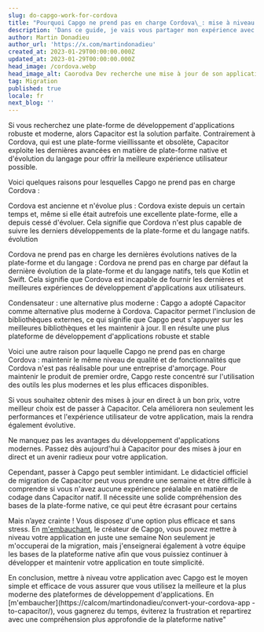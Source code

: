 ```yaml
---
slug: do-capgo-work-for-cordova
title: "Pourquoi Capgo ne prend pas en charge Cordova\_: mise à niveau de votre application pour accéder aux mises à jour en direct"
description: 'Dans ce guide, je vais vous partager mon expérience avec Capgo et Cordova.'
author: Martin Donadieu
author_url: 'https://x.com/martindonadieu'
created_at: 2023-01-29T00:00:00.000Z
updated_at: 2023-01-29T00:00:00.000Z
head_image: /cordova.webp
head_image_alt: Caorodva Dev recherche une mise à jour de son application
tag: Migration
published: true
locale: fr
next_blog: ''
---
```


Si vous recherchez une plate-forme de développement d'applications robuste et moderne, alors Capacitor est la solution parfaite. Contrairement à Cordova, qui est une plate-forme vieillissante et obsolète, Capacitor exploite les dernières avancées en matière de plate-forme native et d'évolution du langage pour offrir la meilleure expérience utilisateur possible.

Voici quelques raisons pour lesquelles Capgo ne prend pas en charge Cordova :

Cordova est ancienne et n'évolue plus : Cordova existe depuis un certain temps et, même si elle était autrefois une excellente plate-forme, elle a depuis cessé d'évoluer. Cela signifie que Cordova n'est plus capable de suivre les derniers développements de la plate-forme et du langage natifs. évolution

Cordova ne prend pas en charge les dernières évolutions natives de la plate-forme et du langage : Cordova ne prend pas en charge par défaut la dernière évolution de la plate-forme et du langage natifs, tels que Kotlin et Swift. Cela signifie que Cordova est incapable de fournir les dernières et meilleures expériences de développement d'applications aux utilisateurs.

Condensateur : une alternative plus moderne : Capgo a adopté Capacitor comme alternative plus moderne à Cordova. Capacitor permet l'inclusion de bibliothèques externes, ce qui signifie que Capgo peut s'appuyer sur les meilleures bibliothèques et les maintenir à jour. Il en résulte une plus plateforme de développement d'applications robuste et stable

Voici une autre raison pour laquelle Capgo ne prend pas en charge Cordova : maintenir le même niveau de qualité et de fonctionnalités que Cordova n'est pas réalisable pour une entreprise d'amorçage. Pour maintenir le produit de premier ordre, Capgo reste concentré sur l'utilisation des outils les plus modernes et les plus efficaces disponibles.

Si vous souhaitez obtenir des mises à jour en direct à un bon prix, votre meilleur choix est de passer à Capacitor. Cela améliorera non seulement les performances et l'expérience utilisateur de votre application, mais la rendra également évolutive.

Ne manquez pas les avantages du développement d'applications modernes. Passez dès aujourd'hui à Capacitor pour des mises à jour en direct et un avenir radieux pour votre application.

Cependant, passer à Capgo peut sembler intimidant. Le didacticiel officiel de migration de Capacitor peut vous prendre une semaine et être difficile à comprendre si vous n'avez aucune expérience préalable en matière de codage dans Capacitor natif. Il nécessite une solide compréhension des bases de la plate-forme native, ce qui peut être écrasant pour certains

Mais n’ayez crainte ! Vous disposez d'une option plus efficace et sans stress. En [m'embauchant](https://calcom/martindonadieu/convert-your-cordova-app-to-capacitor/), le créateur de Capgo, vous pouvez mettre à niveau votre application en juste une semaine Non seulement je m'occuperai de la migration, mais j'enseignerai également à votre équipe les bases de la plateforme native afin que vous puissiez continuer à développer et maintenir votre application en toute simplicité.

En conclusion, mettre à niveau votre application avec Capgo est le moyen simple et efficace de vous assurer que vous utilisez la meilleure et la plus moderne des plateformes de développement d'applications. En [m'embaucher](https://calcom/martindonadieu/convert-your-cordova-app -to-capacitor/), vous gagnerez du temps, éviterez la frustration et repartirez avec une compréhension plus approfondie de la plateforme native"
